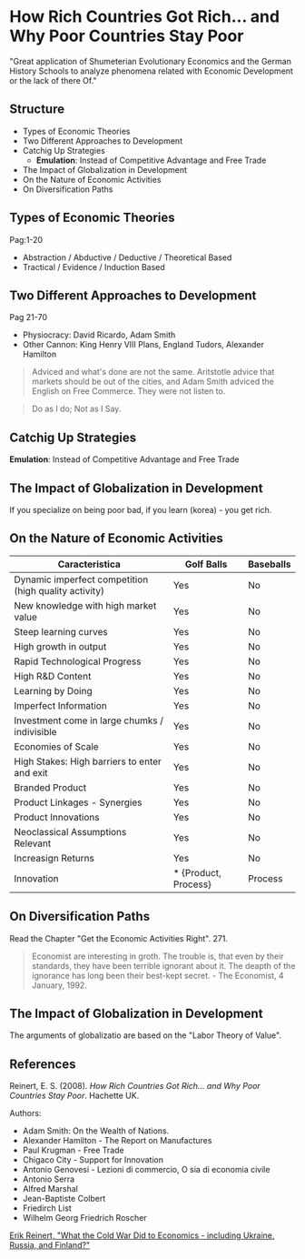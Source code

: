 # How Rich Countries Got Rich... and Why Poor Countries Stay Poor

"Great application of Shumeterian  Evolutionary Economics and the German History Schools to analyze phenomena related with  Economic Development or the lack of there Of."



## Structure

- Types of Economic Theories
- Two Different Approaches to Development
- Catchig Up Strategies
  - **Emulation**: Instead of Competitive Advantage and Free Trade
- The Impact of Globalization in Development
- On the Nature of Economic Activities
- On Diversification Paths

## Types of Economic Theories

Pag:1-20

- Abstraction  / Abductive / Deductive  / Theoretical  Based
- Tractical / Evidence  / Induction Based 

## Two Different Approaches to Development

Pag 21-70

- Physiocracy: David Ricardo, Adam Smith
- Other Cannon: King  Henry VIII Plans, England Tudors, Alexander Hamilton

> Adviced and what's done are not the same. Aritstotle advice that markets should be out of the cities, and Adam Smith adviced the English on Free Commerce. They were not listen to.

> Do as I do; Not as I Say.

## Catchig Up Strategies

**Emulation**: Instead of Competitive Advantage and Free Trade

## The Impact of Globalization in Development

If you specialize on being poor bad, if you learn (korea) - you get rich.

## On the Nature of Economic Activities

| Caracteristica                   | Golf Balls | Baseballs |
|----------------------------------|------------|-----------|
| Dynamic imperfect competition (high quality activity) |    Yes     |     No    |
| New knowledge with high market value |    Yes     |     No    |
| Steep learning curves| Yes | No|
| High growth in output | Yes | No|
| Rapid Technological Progress | Yes | No|
| High R&D Content | Yes | No|
| Learning by Doing | Yes | No|
| Imperfect Information | Yes  | No|
| Investment come in large chumks / indivisible | Yes | No|
| Economies of Scale | Yes | No|
| High Stakes: High barriers to enter and exit| Yes | No|
| Branded Product| Yes | No|
| Product Linkages - Synergies | Yes | No|
| Product Innovations | Yes | No|
| Neoclassical Assumptions Relevant | Yes | No|
| Increasign Returns | Yes | No|
| Innovation| * {Product, Process} | Process|

## On Diversification Paths

Read the Chapter "Get the Economic Activities Right". 271.

> Economist are interesting in groth. The trouble is, that even by their standards, they have been terrible ignorant about it.  The deapth of the ignorance has long been their best-kept secret. - The Economist, 4 January, 1992.

## The Impact of Globalization in Development

The arguments of globalizatio are based on the "Labor Theory of Value".


## References

<div class="csl-entry">Reinert, E. S. (2008). <i>How Rich Countries Got Rich... and Why Poor Countries Stay Poor</i>. Hachette UK.</div>

Authors:
- Adam Smith: On the Wealth of Nations.
- Alexander Hamilton - The Report on Manufactures
- Paul Krugman - Free Trade
- Chigaco City - Support for Innovation
- Antonio Genovesi - Lezioni di commercio, O sia di economia civile
- Antonio Serra
- Alfred Marshal
- Jean-Baptiste Colbert
- Friedirch List
- Wilhelm Georg Friedrich Roscher 


[Erik Reinert, "What the Cold War Did to Economics - including Ukraine, Russia, and Finland?"](https://www.youtube.com/watch?v=Q8ad1WR95RY)